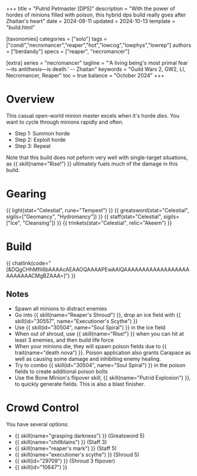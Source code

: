 +++
title = "Putrid Petmaster [DPS]"
description = "With the power of hordes of minions filled with poison, this hybrid dps build really goes after Zhaitan's heart"
date = 2024-08-11
updated = 2024-10-13
template = "build.html"

[taxonomies]
categories = ["solo"]
tags = ["condi","necromancer","reaper","hot","lowcog","lowphys","lowrep"]
authors = ["berdandy"]
specs = ["reaper", "necromancer"]

[extra]
series = "necromancer"
tagline = "'A living being's most primal fear—its antithesis—is death.' -- Zhaitan"
keywords = "Guild Wars 2, GW2, LI, Necromancer, Reaper"
toc = true
balance = "October 2024"
+++

# Overview 

This casual open-world minion master excels when it's horde _dies_. You want to cycle through minions rapidly and often.

- Step 1: Summon horde
- Step 2: Exploit horde
- Step 3: Repeat

Note that this build does not peform very well with single-target situations, as {{ skill(name="Rise!") }} ultimately fuels much of the damage in this build.

# Gearing

{{ light(stat="Celestial", rune="Tempest") }}
{{ greatsword(stat="Celestial", sigils=["Geomancy", "Hydromancy"]) }}
{{ staff(stat="Celestial", sigils=["Ice", "Cleansing"]) }}
{{ trinkets(stat="Celestial", relic="Akeem") }}

# Build

{{ chatlink(code="[&DQgCHhMfIi6bAAAAcAEAAOQAAAAPEwAAlQAAAAAAAAAAAAAAAAAAAAAAAAACMgBZAAA=]") }}

## Notes

- Spawn all minions to distract enemies
- Go into {{ skill(name="Reaper's Shroud") }}, drop an ice field with {{ skill(id="30557", name="Executioner's Scythe") }}
- Use {{ skill(id="30504", name="Soul Spiral") }} in the ice field
- When out of shroud, use {{ skill(name="Rise!") }} when you can hit at least 3 enemies, and then build life force
- When your minions die, they will spawn poison fields due to {{ trait(name="death nova") }}. Poison application also grants Carapace as well as causing some damage and inhibiting enemy healing.
- Try to combo {{ skill(id="30504", name="Soul Spiral") }} in the poison fields to create additional poison bolts
- Use the Bone Minion's flipover skill, {{ skill(name="Putrid Explosion") }}, to quickly generate fields. This is also a blast finisher.

# Crowd Control

You have several options:

- {{ skill(name="grasping darkness") }} (Greatsword 5)
- {{ skill(name="chillblains") }} (Staff 3) 
- {{ skill(name="reaper's mark") }} (Staff 5)
- {{ skill(name="executioner's scythe") }} (Shroud 5)
- {{ skill(id="29709") }} (Shroud 3 flipover)
- {{ skill(id="10647") }}
